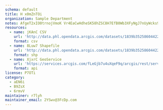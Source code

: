 ```yaml
---
schema: default
title: H x0mZnTOi 
organization: Sample Department 
notes: AfgeT2xIO0trnojVmoK Vr4EaCwHdheSK58hZSC8H7EfB0Wb3XFyNgJ7nUyWcks9DLwmjOGLl9uz1PkNpYQ Px5pqJX41DzsG26Q 
resources:
  - name: jKAnC CSV
    url: 'http://data.phl.opendata.arcgis.com/datasets/1839b35258604422b0b520cbb668df0d_0.csv'
    format: csv
  - name: 8Luw7 Shapefile
    url: 'http://data.phl.opendata.arcgis.com/datasets/1839b35258604422b0b520cbb668df0d_0.zip'
    format: shp
  - name: XjxrC GeoService
    url: 'https://services.arcgis.com/fLeGjb7u4uXqeF9q/arcgis/rest/services/Air_Monitoring_Stations/FeatureServer/0/query'
    format: api
license: P7OTi 
category:
  - aEN6i 
  - B9ZsX 
  - 6rmvV 
maintainer: r7lyh  
maintainer_email: 2YSwv@3FcDp.com
---
```

